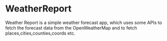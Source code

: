 # WeatherReport
Weather Report is a simple weather forecast app, which uses some APIs to fetch the forecast data from the OpenWeatherMap and to fetch places,cities,counties,coords etc.
